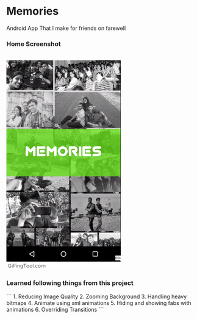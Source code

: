 # Memories
Android App That I make for friends on farewell<br>
<h3>Home Screenshot</h3><br>
<img src="screenshots/home.gif"/>

<h3>Learned following things from this project</h3>
```
  1. Reducing Image Quality
  2. Zooming Background
  3. Handling heavy bitmaps
  4. Animate using xml animations
  5. Hiding and showing fabs with animations
  6. Overriding Transitions
```
